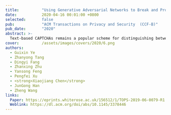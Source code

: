 ```yaml
---
title:          "Using Generative Adversarial Networks to Break and Protect Text Captchas"
date:           2020-04-16 00:01:00 +0800
selected:       false
pub:            "ACM Transactions on Privacy and Security  (CCF-B)"
pub_date:       "2020"
abstract: >-
  Text-based CAPTCHAs remains a popular scheme for distinguishing between a legitimate human user and an automated program. This article presents a novel genetic text captcha solver based on the generative adversarial network. As a departure from prior text captcha solvers that require a labor-intensive and time-consuming process to construct, our scheme needs significantly fewer real captchas but yields better performance in solving captchas. Our approach works by first learning a synthesizer to automatically generate synthetic captchas to construct a base solver. It then improves and fine-tunes the base solver using a small number of labeled real captchas. As a result, our attack requires only a small set of manually labeled captchas, which reduces the cost of launching an attack on a captcha scheme. We evaluate our scheme by applying it to 33 captcha schemes, of which 11 are currently used by 32 of the top-50 popular websites. Experimental results demonstrate that our scheme significantly outperforms four prior captcha solvers and can solve captcha schemes where others fail. As a countermeasure, we propose to add imperceptible perturbations onto a captcha image. We demonstrate that our countermeasure can greatly reduce the success rate of the attack. 
cover:          /assets/images/covers/2020/6.png
authors:
  - Guixin Ye
  - Zhanyong Tang
  - Dingyi Fang
  - Zhanxing Zhu
  - Yansong Feng
  - Pengfei Xu 
  - <strong>Xiaojiang Chen</strong>
  - JunGong Han
  - Zheng Wang
links:
  Paper: https://eprints.whiterose.ac.uk/156512/1/TOPS-2019-06-0079-R1.pdf
  Weblink: https://dl.acm.org/doi/abs/10.1145/3378446
---
```

